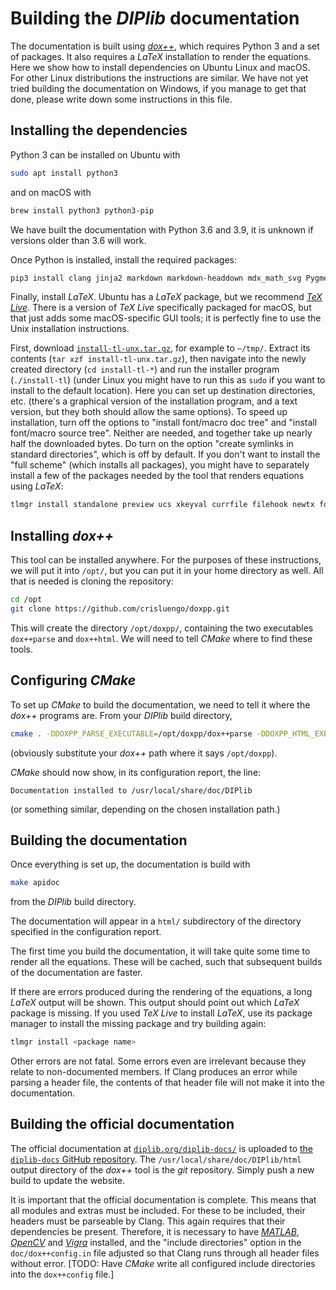 # Building the *DIPlib* documentation

The documentation is built using [*dox++*](https://crisluengo.github.io/doxpp/), which
requires Python 3 and a set of packages. It also requires a *LaTeX* installation to render
the equations. Here we show how to install dependencies on Ubuntu Linux and macOS. For
other Linux distributions the instructions are similar. We have not yet tried building
the documentation on Windows, if you manage to get that done, please write down some
instructions in this file.

## Installing the dependencies

Python 3 can be installed on Ubuntu with
```bash
sudo apt install python3
```
and on macOS with
```bash
brew install python3 python3-pip
```
We have built the documentation with Python 3.6 and 3.9, it is unknown if versions older
than 3.6 will work.

Once Python is installed, install the required packages:
```bash
pip3 install clang jinja2 markdown markdown-headdown mdx_math_svg Pygments
```

Finally, install *LaTeX*. Ubuntu has a *LaTeX* package, but we recommend [*TeX Live*](https://tug.org/texlive/).
There is a version of *TeX Live* specifically packaged for macOS, but that just adds some macOS-specific
GUI tools; it is perfectly fine to use the Unix installation instructions.

First, download [`install-tl-unx.tar.gz`](http://mirror.ctan.org/systems/texlive/tlnet/install-tl-unx.tar.gz),
for example to `~/tmp/`. Extract its contents (`tar xzf install-tl-unx.tar.gz`), then navigate into the
newly created directory (`cd install-tl-*`) and run the installer program (`./install-tl`) (under Linux
you might have to run this as `sudo` if you want to install to the default location). Here you can
set up destination directories, etc. (there's a graphical version of the installation program, and a
text version, but they both should allow the same options). To speed up installation, turn off the
options to "install font/macro doc tree" and "install font/macro source tree". Neither are needed,
and together take up nearly half the downloaded bytes. Do turn on the option "create symlinks in standard
directories", which is off by default. If you don't want to install the "full scheme" (which installs
all packages), you might have to separately install a few of the packages needed by the tool that
renders equations using *LaTeX*:
```bash
tlmgr install standalone preview ucs xkeyval currfile filehook newtx fontaxes xstring
```


## Installing *dox++*

This tool can be installed anywhere. For the purposes of these instructions, we will put it into `/opt/`,
but you can put it in your home directory as well. All that is needed is cloning the repository:
```bash
cd /opt
git clone https://github.com/crisluengo/doxpp.git
```
This will create the directory `/opt/doxpp/`, containing the two executables `dox++parse` and `dox++html`.
We will need to tell *CMake* where to find these tools.

## Configuring *CMake*

To set up *CMake* to build the documentation, we need to tell it where the *dox++* programs are. From
your *DIPlib* build directory,
```bash
cmake . -DDOXPP_PARSE_EXECUTABLE=/opt/doxpp/dox++parse -DDOXPP_HTML_EXECUTABLE=/opt/doxpp/dox++html
```
(obviously substitute your *dox++* path where it says `/opt/doxpp`).

*CMake* should now show, in its configuration report, the line:
```text
Documentation installed to /usr/local/share/doc/DIPlib
```
(or something similar, depending on the chosen installation path.)

## Building the documentation

Once everything is set up, the documentation is build with
```bash
make apidoc
```
from the *DIPlib* build directory.

The documentation will appear in a `html/` subdirectory of the directory specified in the configuration report.

The first time you build the documentation, it will take quite some time to render all the equations. These
will be cached, such that subsequent builds of the documentation are faster.

If there are errors produced during the rendering of the equations, a long *LaTeX* output will be shown. This
output should point out which *LaTeX* package is missing. If you used *TeX Live* to install *LaTeX*, use its
package manager to install the missing package and try building again:
```bash
tlmgr install <package name>
```

Other errors are not fatal. Some errors even are irrelevant because they relate to non-documented
members. If Clang produces an error while parsing a header file, the contents of that header file will
not make it into the documentation.

## Building the official documentation

The official documentation at [`diplib.org/diplib-docs/`](https://diplib.org/diplib-docs/) is uploaded
to [the `diplib-docs` GitHub repository](https://github.com/DIPlib/diplib-docs).
The `/usr/local/share/doc/DIPlib/html` output directory of the *dox++* tool is the *git* repository.
Simply push a new build to update the website.

It is important that the official documentation is complete. This means that all modules and extras
must be included. For these to be included, their headers must be parseable by Clang. This again
requires that their dependencies be present. Therefore, it is necessary to have
[*MATLAB*](https://www.mathworks.com/products/matlab.html), [*OpenCV*](https://opencv.org) and
[*Vigra*](http://ukoethe.github.io/vigra/) installed, and the "include directories" option in the
`doc/dox++config.in` file adjusted so that Clang runs through all header files without error.
\[TODO: Have *CMake* write all configured include directories into the `dox++config` file.\]
